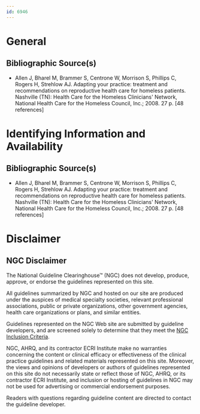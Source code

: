 ```yaml
---
id: 6946
---
```


# General

## Bibliographic Source(s)

- Allen J, Bharel M, Brammer S, Centrone W, Morrison S, Phillips C, Rogers H, Strehlow AJ. Adapting your practice: treatment and recommendations on reproductive health care for homeless patients. Nashville (TN): Health Care for the Homeless Clinicians' Network, National Health Care for the Homeless Council, Inc.; 2008. 27 p. [48 references]

# Identifying Information and Availability

## Bibliographic Source(s)

- Allen J, Bharel M, Brammer S, Centrone W, Morrison S, Phillips C, Rogers H, Strehlow AJ. Adapting your practice: treatment and recommendations on reproductive health care for homeless patients. Nashville (TN): Health Care for the Homeless Clinicians' Network, National Health Care for the Homeless Council, Inc.; 2008. 27 p. [48 references]

# Disclaimer

## NGC Disclaimer

The National Guideline Clearinghouse™ (NGC) does not develop, produce, approve, or endorse the guidelines represented on this site.

All guidelines summarized by NGC and hosted on our site are produced under the auspices of medical specialty societies, relevant professional associations, public or private organizations, other government agencies, health care organizations or plans, and similar entities.

Guidelines represented on the NGC Web site are submitted by guideline developers, and are screened solely to determine that they meet the [NGC Inclusion Criteria](/help-and-about/summaries/inclusion-criteria).

NGC, AHRQ, and its contractor ECRI Institute make no warranties concerning the content or clinical efficacy or effectiveness of the clinical practice guidelines and related materials represented on this site. Moreover, the views and opinions of developers or authors of guidelines represented on this site do not necessarily state or reflect those of NGC, AHRQ, or its contractor ECRI Institute, and inclusion or hosting of guidelines in NGC may not be used for advertising or commercial endorsement purposes.

Readers with questions regarding guideline content are directed to contact the guideline developer.

